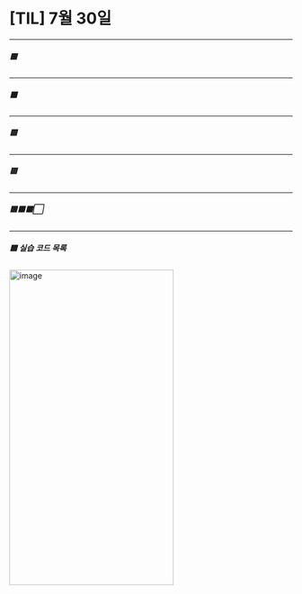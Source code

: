# [TIL] 7월 30일
---
##### 🟥 

---
##### 🟧

---

##### 🟨

---

##### 🟩

---

##### 🟦🟫⬛⬜

---
##### 🟦 실습 코드 목록
<img width="292" height="560" alt="image" src="https://github.com/user-attachments/assets/46955315-5920-4742-9610-6a39ed4a71ba" />
